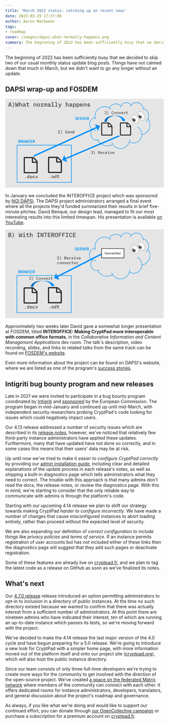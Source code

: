 ```yaml
---
title: 'March 2022 status: catching up on recent news'
date: 2022-03-29 17:37:08
author: Aaron MacSween
tags:
- roadmap
cover: /images/dapsi-what-normally-happens.png
summary: The beginning of 2022 has been sufficiently busy that we decided to skip two of our usual monthly status update blog posts. Things have not calmed down that much in March, but we didn't want to go any longer without an update.
---
```


The beginning of 2022 has been sufficiently busy that we decided to skip two of our usual monthly status update blog posts. Things have not calmed down that much in March, but we didn't want to go any longer without an update.

## DAPSI wrap-up and FOSDEM

![A diagram depicting a client sending content to a server for conversion](/images/dapsi-what-normally-happens.png)

In January we concluded the INTEROFFICE project which was sponsored by [NGI DAPSI](https://dapsi.ngi.eu/). The DAPSI project administrators arranged a final event where all the projects they'd funded summarized their results in brief five-minute pitches. David Benqué, our design lead, managed to fit our most interesting results into this limited timespan. His presentation is available [on YouTube](https://www.youtube.com/watch?v=RQ9Ll-1UEF4&t=2437s).

![A diagram depicting a server sending a conversion engine to a client](/images/dapsi-with-interoffice.png)

Approximately two weeks later David gave a somewhat longer presentation at FOSDEM, titled **INTEROFFICE: Making CryptPad more interoperable with common office formats**, in the _Collaborative Information and Content Management Applications_ dev room. The talk's description, video recording, slides, and links to related talks from the same track can be found on [FOSDEM's website](https://fosdem.org/2022/schedule/event/collabinteroffice/).

Even more information about the project can be found on DAPSI's website, where we are listed as one of the program's [success stories](https://dapsi.ngi.eu/success-story-interoffice-collaborating-on-office-documents-without-giving-up-privacy/).

## Intigriti bug bounty program and new releases

Late in 2021 we were invited to participate in a bug bounty program coordinated by [Intigriti](https://www.intigriti.com/) and [sponsored](https://ec.europa.eu/info/news/european-commissions-open-source-programme-office-starts-bug-bounties-2022-jan-19_en) by the European Commission. The program began in mid-January and continued up until mid-March, with independent security researchers probing CryptPad's code looking for issues which could negatively impact users.

Our 4.13 release addressed a number of security issues which are described in its [release notes](https://github.com/xwiki-labs/cryptpad/releases/tag/4.13.0), however, we've noticed that relatively few third-party instance administrators have applied these updates. Furthermore, many that have updated have not done so correctly, and in some cases this means that their users' data may be at risk.

Up until now we've tried to make it _easier to configure CryptPad correctly_ by providing our [admin installation guide](https://docs.cryptpad.fr/en/admin_guide/installation.html), including clear and detailed explanations of the update process in each release's notes, as well as shipping a built-in diagnostics page which tells administrators what they need to correct. The trouble with this approach is that many admins don't read the docs, the release notes, or review the diagnostics page. With this in mind, we're starting to consider that the only reliable way to communicate with admins is through the platform's code.

Starting with our upcoming 4.14 release we plan to shift our strategy towards making CryptPad _harder to configure incorrectly_. We have made a number of changes that cause misconfigured instances to abort loading entirely, rather than proceed without the expected level of security.

We are also expanding our definition of _correct configuration_ to include things like _privacy policies_ and _terms of service_. If an instance permits registration of user accounts but has not included either of these links then the diagnostics page will suggest that they add such pages or deactivate registration.

Some of these features are already live on [cryptpad.fr](https://cryptpad.fr), and we plan to tag the latest code as a release on GitHub as soon as we've finalized its notes.

## What's next

Our [4.7.0 release](https://github.com/xwiki-labs/cryptpad/releases/4.7.0) release introduced an option permitting administrators to opt-in to inclusion in a directory of public instances. At the time no such directory existed because we wanted to confirm that there was actually interest from a sufficient number of administrators. At this point there are nineteen admins who have indicated their interest, ten of which are running an up-to-date instance which passes its tests, so we're moving forward with the project.

We've decided to make the 4.14 release the last major version of the 4.0 cycle and have begun preparing for a 5.0 release. We're going to introduce a new look for CryptPad with a simpler home page, with more information moved out of the platform itself and onto our project site ([cryptpad.org](https://cryptpad.org)), which will also host the public instance directory.

Since our team consists of only three full-time developers we're trying to create more ways for the community to get involved with the direction of the open-source project. We've created [a space on the federated Matrix network](https://matrix.to/#/#cryptpad:matrix.xwiki.com) where members of the community can connect with each other. It offers dedicated rooms for instance administrators, developers, translators, and general discussion about the project's roadmap and governance.

As always, if you like what we're doing and would like to support our continued effort, you can donate through [our OpenCollective campaign](https://opencollective.com/cryptpad) or purchase a subscription for a premium account on [cryptpad.fr](https://cryptpad.fr).

